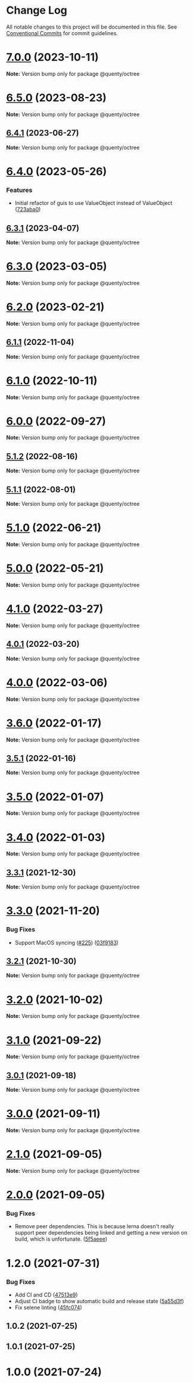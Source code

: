 # Change Log

All notable changes to this project will be documented in this file.
See [Conventional Commits](https://conventionalcommits.org) for commit guidelines.

# [7.0.0](https://github.com/Quenty/NevermoreEngine/compare/@quenty/octree@6.5.0...@quenty/octree@7.0.0) (2023-10-11)

**Note:** Version bump only for package @quenty/octree





# [6.5.0](https://github.com/Quenty/NevermoreEngine/compare/@quenty/octree@6.4.1...@quenty/octree@6.5.0) (2023-08-23)

**Note:** Version bump only for package @quenty/octree





## [6.4.1](https://github.com/Quenty/NevermoreEngine/compare/@quenty/octree@6.4.0...@quenty/octree@6.4.1) (2023-06-27)

**Note:** Version bump only for package @quenty/octree





# [6.4.0](https://github.com/Quenty/NevermoreEngine/compare/@quenty/octree@6.3.1...@quenty/octree@6.4.0) (2023-05-26)


### Features

* Initial refactor of guis to use ValueObject instead of ValueObject ([723aba0](https://github.com/Quenty/NevermoreEngine/commit/723aba0208cae7e06c9d8bf2d8f0092d042d70ea))





## [6.3.1](https://github.com/Quenty/NevermoreEngine/compare/@quenty/octree@6.3.0...@quenty/octree@6.3.1) (2023-04-07)

**Note:** Version bump only for package @quenty/octree





# [6.3.0](https://github.com/Quenty/NevermoreEngine/compare/@quenty/octree@6.2.0...@quenty/octree@6.3.0) (2023-03-05)

**Note:** Version bump only for package @quenty/octree





# [6.2.0](https://github.com/Quenty/NevermoreEngine/compare/@quenty/octree@6.1.1...@quenty/octree@6.2.0) (2023-02-21)

**Note:** Version bump only for package @quenty/octree





## [6.1.1](https://github.com/Quenty/NevermoreEngine/compare/@quenty/octree@6.1.0...@quenty/octree@6.1.1) (2022-11-04)

**Note:** Version bump only for package @quenty/octree





# [6.1.0](https://github.com/Quenty/NevermoreEngine/compare/@quenty/octree@6.0.0...@quenty/octree@6.1.0) (2022-10-11)

**Note:** Version bump only for package @quenty/octree





# [6.0.0](https://github.com/Quenty/NevermoreEngine/compare/@quenty/octree@5.1.2...@quenty/octree@6.0.0) (2022-09-27)

**Note:** Version bump only for package @quenty/octree





## [5.1.2](https://github.com/Quenty/NevermoreEngine/compare/@quenty/octree@5.1.1...@quenty/octree@5.1.2) (2022-08-16)

**Note:** Version bump only for package @quenty/octree





## [5.1.1](https://github.com/Quenty/NevermoreEngine/compare/@quenty/octree@5.1.0...@quenty/octree@5.1.1) (2022-08-01)

**Note:** Version bump only for package @quenty/octree





# [5.1.0](https://github.com/Quenty/NevermoreEngine/compare/@quenty/octree@5.0.0...@quenty/octree@5.1.0) (2022-06-21)

**Note:** Version bump only for package @quenty/octree





# [5.0.0](https://github.com/Quenty/NevermoreEngine/compare/@quenty/octree@4.1.0...@quenty/octree@5.0.0) (2022-05-21)

**Note:** Version bump only for package @quenty/octree





# [4.1.0](https://github.com/Quenty/NevermoreEngine/compare/@quenty/octree@4.0.1...@quenty/octree@4.1.0) (2022-03-27)

**Note:** Version bump only for package @quenty/octree





## [4.0.1](https://github.com/Quenty/NevermoreEngine/compare/@quenty/octree@4.0.0...@quenty/octree@4.0.1) (2022-03-20)

**Note:** Version bump only for package @quenty/octree





# [4.0.0](https://github.com/Quenty/NevermoreEngine/compare/@quenty/octree@3.6.0...@quenty/octree@4.0.0) (2022-03-06)

**Note:** Version bump only for package @quenty/octree





# [3.6.0](https://github.com/Quenty/NevermoreEngine/compare/@quenty/octree@3.5.1...@quenty/octree@3.6.0) (2022-01-17)

**Note:** Version bump only for package @quenty/octree





## [3.5.1](https://github.com/Quenty/NevermoreEngine/compare/@quenty/octree@3.5.0...@quenty/octree@3.5.1) (2022-01-16)

**Note:** Version bump only for package @quenty/octree





# [3.5.0](https://github.com/Quenty/NevermoreEngine/compare/@quenty/octree@3.4.0...@quenty/octree@3.5.0) (2022-01-07)

**Note:** Version bump only for package @quenty/octree





# [3.4.0](https://github.com/Quenty/NevermoreEngine/compare/@quenty/octree@3.3.1...@quenty/octree@3.4.0) (2022-01-03)

**Note:** Version bump only for package @quenty/octree





## [3.3.1](https://github.com/Quenty/NevermoreEngine/compare/@quenty/octree@3.3.0...@quenty/octree@3.3.1) (2021-12-30)

**Note:** Version bump only for package @quenty/octree





# [3.3.0](https://github.com/Quenty/NevermoreEngine/compare/@quenty/octree@3.2.1...@quenty/octree@3.3.0) (2021-11-20)


### Bug Fixes

* Support MacOS syncing ([#225](https://github.com/Quenty/NevermoreEngine/issues/225)) ([03f9183](https://github.com/Quenty/NevermoreEngine/commit/03f918392c6a5bdd33f8a17c38de371d1e06c67a))





## [3.2.1](https://github.com/Quenty/NevermoreEngine/compare/@quenty/octree@3.2.0...@quenty/octree@3.2.1) (2021-10-30)

**Note:** Version bump only for package @quenty/octree





# [3.2.0](https://github.com/Quenty/NevermoreEngine/compare/@quenty/octree@3.1.0...@quenty/octree@3.2.0) (2021-10-02)

**Note:** Version bump only for package @quenty/octree





# [3.1.0](https://github.com/Quenty/NevermoreEngine/compare/@quenty/octree@3.0.1...@quenty/octree@3.1.0) (2021-09-22)

**Note:** Version bump only for package @quenty/octree





## [3.0.1](https://github.com/Quenty/NevermoreEngine/compare/@quenty/octree@3.0.0...@quenty/octree@3.0.1) (2021-09-18)

**Note:** Version bump only for package @quenty/octree





# [3.0.0](https://github.com/Quenty/NevermoreEngine/compare/@quenty/octree@2.1.0...@quenty/octree@3.0.0) (2021-09-11)

**Note:** Version bump only for package @quenty/octree





# [2.1.0](https://github.com/Quenty/NevermoreEngine/compare/@quenty/octree@2.0.0...@quenty/octree@2.1.0) (2021-09-05)

**Note:** Version bump only for package @quenty/octree





# [2.0.0](https://github.com/Quenty/NevermoreEngine/compare/@quenty/octree@1.2.0...@quenty/octree@2.0.0) (2021-09-05)


### Bug Fixes

* Remove peer dependencies. This is because lerna doesn't really support peer dependencies being linked and getting a new version on build, which is unfortunate. ([5f5aeee](https://github.com/Quenty/NevermoreEngine/commit/5f5aeeea8de9975435309e53679f0ef7064f9dd0))





# 1.2.0 (2021-07-31)


### Bug Fixes

* Add CI and CD ([47513e9](https://github.com/Quenty/NevermoreEngine/commit/47513e9b568162707534af132396dd8756947dd3))
* Adjust CI badge to show automatic build and release state ([5a55d3f](https://github.com/Quenty/NevermoreEngine/commit/5a55d3f19bf8d66a760d67da9b56ed47fab74656))
* Fix selene linting ([45fc074](https://github.com/Quenty/NevermoreEngine/commit/45fc07489ee59127ac6582689f19a0e87c1e5b5a))



## 1.0.2 (2021-07-25)



## 1.0.1 (2021-07-25)



# 1.0.0 (2021-07-24)
